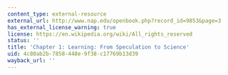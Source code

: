 ```yaml
---
content_type: external-resource
external_url: http://www.nap.edu/openbook.php?record_id=9853&page=3
has_external_license_warning: true
license: https://en.wikipedia.org/wiki/All_rights_reserved
status: ''
title: 'Chapter 1: Learning: From Speculation to Science'
uid: 4c80ab2b-7858-448e-9f38-c17769b13d39
wayback_url: ''
---
```

